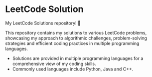 # LeetCode Solution

My LeetCode Solutions repository! 🚀

This repository contains my solutions to various LeetCode problems, showcasing my approach to algorithmic challenges, problem-solving strategies and efficient coding practices in multiple programming languages.

- Solutions are provided in multiple programming languages for a comprehensive view of my coding skills.
- Commonly used languages include Python, Java and C++.

